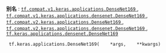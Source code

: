 **别名** : [ `tf.compat.v1.keras.applications.DenseNet169` ](/api_docs/python/tf/keras/applications/DenseNet169), [ `tf.compat.v1.keras.applications.densenet.DenseNet169` ](/api_docs/python/tf/keras/applications/DenseNet169), [ `tf.compat.v2.keras.applications.DenseNet169` ](/api_docs/python/tf/keras/applications/DenseNet169), [ `tf.compat.v2.keras.applications.densenet.DenseNet169` ](/api_docs/python/tf/keras/applications/DenseNet169), [ `tf.keras.applications.densenet.DenseNet169` ](/api_docs/python/tf/keras/applications/DenseNet169)

```
 tf.keras.applications.DenseNet169(    *args,    **kwargs) 
```

